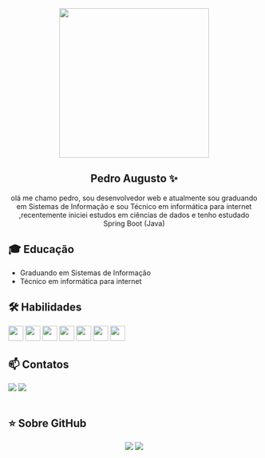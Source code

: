 <div>



<div align="center">
  <img src="https://github.com/wwpedro/wwpedro/assets/63758975/e5fde11c-7462-410a-ab0a-a85c7bc99371" width="300px" />
</div>
<div align="center">

## Pedro Augusto ✨
olá me chamo pedro, sou desenvolvedor web e atualmente sou graduando em Sistemas de Informação e sou Técnico em informática para internet ,recentemente iniciei estudos em ciências de dados e tenho estudado Spring Boot (Java)
  
</div>


## 🎓 Educação

- Graduando em Sistemas de Informação
- Técnico em informática para internet

## 🛠 Habilidades
<div style="display: inline_block;">
  <img src="https://cdn.jsdelivr.net/gh/devicons/devicon/icons/html5/html5-original.svg" width="30px" />
  <img src="https://cdn.jsdelivr.net/gh/devicons/devicon/icons/css3/css3-original.svg" width="30px" />
  <img src="https://cdn.jsdelivr.net/gh/devicons/devicon/icons/javascript/javascript-original.svg" width="30px" />
  <img src="https://cdn.jsdelivr.net/gh/devicons/devicon/icons/java/java-original.svg" width="30px" />
  <img src="https://cdn.jsdelivr.net/gh/devicons/devicon/icons/flutter/flutter-original.svg" width="30px" />
  <img src="https://cdn.jsdelivr.net/gh/devicons/devicon/icons/figma/figma-original.svg" width="30px" />
  <img src="https://cdn.jsdelivr.net/gh/devicons/devicon/icons/python/python-original.svg" width="30px" />        
</div>

## 📫 Contatos

<div style="display: inline_block">
  <a href = "mailto:dev.pedroaugusto@gmail.com"><img src="https://img.shields.io/badge/Gmail-D14836?style=for-the-badge&logo=gmail&logoColor=white" target="_blank"></a>
  <a href="https://www.linkedin.com/in/pedro-augusto-39a242188/" target="_blank"><img src="https://img.shields.io/badge/-LinkedIn-%230077B5?style=for-the-badge&logo=linkedin&logoColor=white" target="_blank"></a>
</div><br>

## ⭐ Sobre GitHub

<p align = "center">
  <img src = "https://github-readme-stats.vercel.app/api?username=wwpedro&show_icons=true&theme=tokyonight&line_height=27">
  <img src = "https://github-readme-stats.vercel.app/api/top-langs/?username=wwpedro&hide=css,html&theme=tokyonight">
</p>


</div><br>

















<!--
**wwpedro/wwpedro** is a ✨ _special_ ✨ repository because its `README.md` (this file) appears on your GitHub profile.

Here are some ideas to get you started:

### Hi there 👋

- 🔭 I’m currently working on ...
- 🌱 I’m currently learning ...
- 👯 I’m looking to collaborate on ...
- 🤔 I’m looking for help with ...
- 💬 Ask me about ...
- 📫 How to reach me: ...
- 😄 Pronouns: ...
- ⚡ Fun fact: ...
-->
